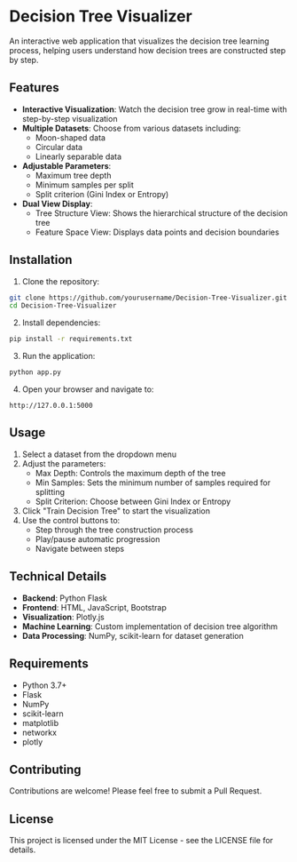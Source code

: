 # Decision Tree Visualizer

An interactive web application that visualizes the decision tree learning process, helping users understand how decision trees are constructed step by step.

## Features

- **Interactive Visualization**: Watch the decision tree grow in real-time with step-by-step visualization
- **Multiple Datasets**: Choose from various datasets including:
  - Moon-shaped data
  - Circular data
  - Linearly separable data
- **Adjustable Parameters**:
  - Maximum tree depth
  - Minimum samples per split
  - Split criterion (Gini Index or Entropy)
- **Dual View Display**:
  - Tree Structure View: Shows the hierarchical structure of the decision tree
  - Feature Space View: Displays data points and decision boundaries

## Installation

1. Clone the repository:
```bash
git clone https://github.com/yourusername/Decision-Tree-Visualizer.git
cd Decision-Tree-Visualizer
```

2. Install dependencies:
```bash
pip install -r requirements.txt
```

3. Run the application:
```bash
python app.py
```

4. Open your browser and navigate to:
```
http://127.0.0.1:5000
```

## Usage

1. Select a dataset from the dropdown menu
2. Adjust the parameters:
   - Max Depth: Controls the maximum depth of the tree
   - Min Samples: Sets the minimum number of samples required for splitting
   - Split Criterion: Choose between Gini Index or Entropy
3. Click "Train Decision Tree" to start the visualization
4. Use the control buttons to:
   - Step through the tree construction process
   - Play/pause automatic progression
   - Navigate between steps

## Technical Details

- **Backend**: Python Flask
- **Frontend**: HTML, JavaScript, Bootstrap
- **Visualization**: Plotly.js
- **Machine Learning**: Custom implementation of decision tree algorithm
- **Data Processing**: NumPy, scikit-learn for dataset generation

## Requirements

- Python 3.7+
- Flask
- NumPy
- scikit-learn
- matplotlib
- networkx
- plotly

## Contributing

Contributions are welcome! Please feel free to submit a Pull Request.

## License

This project is licensed under the MIT License - see the LICENSE file for details.


